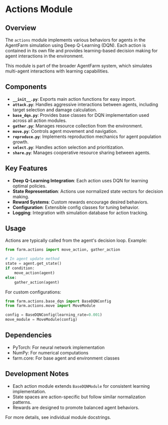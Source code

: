 
# Actions Module

## Overview

The `actions` module implements various behaviors for agents in the AgentFarm simulation using Deep Q-Learning (DQN). Each action is contained in its own file and provides learning-based decision making for agent interactions in the environment.

This module is part of the broader AgentFarm system, which simulates multi-agent interactions with learning capabilities.

## Components

- **`__init__.py`**: Exports main action functions for easy import.
- **`attack.py`**: Handles aggressive interactions between agents, including target selection and damage calculation.
- **`base_dqn.py`**: Provides base classes for DQN implementation used across all action modules.
- **`gather.py`**: Manages resource collection from the environment.
- **`move.py`**: Controls agent movement and navigation.
- **`reproduce.py`**: Implements reproduction mechanics for agent population growth.
- **`select.py`**: Handles action selection and prioritization.
- **`share.py`**: Manages cooperative resource sharing between agents.

## Key Features

- **Deep Q-Learning Integration**: Each action uses DQN for learning optimal policies.
- **State Representation**: Actions use normalized state vectors for decision making.
- **Reward Systems**: Custom rewards encourage desired behaviors.
- **Configuration**: Extensible config classes for tuning behavior.
- **Logging**: Integration with simulation database for action tracking.

## Usage

Actions are typically called from the agent's decision loop. Example:

```python
from farm.actions import move_action, gather_action

# In agent update method
state = agent.get_state()
if condition:
    move_action(agent)
else:
    gather_action(agent)
```

For custom configurations:

```python
from farm.actions.base_dqn import BaseDQNConfig
from farm.actions.move import MoveModule

config = BaseDQNConfig(learning_rate=0.001)
move_module = MoveModule(config)
```

## Dependencies

- PyTorch: For neural network implementation
- NumPy: For numerical computations
- farm.core: For base agent and environment classes

## Development Notes

- Each action module extends `BaseDQNModule` for consistent learning implementation.
- State spaces are action-specific but follow similar normalization patterns.
- Rewards are designed to promote balanced agent behaviors.

For more details, see individual module docstrings. 